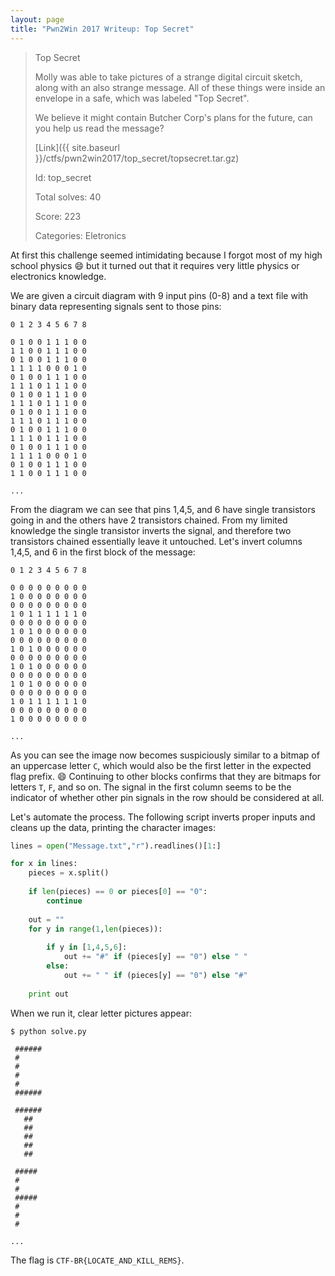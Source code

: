 ```yaml
---
layout: page
title: "Pwn2Win 2017 Writeup: Top Secret"
---
```


>Top Secret
>
>Molly was able to take pictures of a strange digital circuit sketch, along with an also strange message. All of these things were inside an envelope in a safe, which was labeled "Top Secret".
>
>We believe it might contain Butcher Corp's plans for the future, can you help us read the message?
>
>[Link]({{ site.baseurl }}/ctfs/pwn2win2017/top_secret/topsecret.tar.gz)
>
>Id: top_secret
>
>Total solves: 40
>
>Score: 223
>
>Categories: Eletronics

At first this challenge seemed intimidating because I forgot most of my high school physics :smile: but it turned out that it requires very little physics or electronics knowledge.

We are given a circuit diagram with 9 input pins (0-8) and a text file with binary data representing signals sent to those pins:

```
0 1 2 3 4 5 6 7 8

0 1 0 0 1 1 1 0 0
1 1 0 0 1 1 1 0 0
0 1 0 0 1 1 1 0 0
1 1 1 1 0 0 0 1 0
0 1 0 0 1 1 1 0 0
1 1 1 0 1 1 1 0 0
0 1 0 0 1 1 1 0 0
1 1 1 0 1 1 1 0 0
0 1 0 0 1 1 1 0 0
1 1 1 0 1 1 1 0 0
0 1 0 0 1 1 1 0 0
1 1 1 0 1 1 1 0 0
0 1 0 0 1 1 1 0 0
1 1 1 1 0 0 0 1 0
0 1 0 0 1 1 1 0 0
1 1 0 0 1 1 1 0 0

...
```

From the diagram we can see that pins 1,4,5, and 6 have single transistors going in and the others have 2 transistors chained. From my limited knowledge the single transistor inverts the signal, and therefore two transistors chained essentially leave it untouched. Let's invert columns 1,4,5, and 6 in the first block of the message:

```
0 1 2 3 4 5 6 7 8

0 0 0 0 0 0 0 0 0
1 0 0 0 0 0 0 0 0
0 0 0 0 0 0 0 0 0
1 0 1 1 1 1 1 1 0
0 0 0 0 0 0 0 0 0
1 0 1 0 0 0 0 0 0
0 0 0 0 0 0 0 0 0
1 0 1 0 0 0 0 0 0
0 0 0 0 0 0 0 0 0
1 0 1 0 0 0 0 0 0
0 0 0 0 0 0 0 0 0
1 0 1 0 0 0 0 0 0
0 0 0 0 0 0 0 0 0
1 0 1 1 1 1 1 1 0
0 0 0 0 0 0 0 0 0
1 0 0 0 0 0 0 0 0

...
```

As you can see the image now becomes suspiciously similar to a bitmap of an uppercase letter ```C```, which would also be the first letter in the expected flag prefix. :smile: Continuing to other blocks confirms that they are bitmaps for letters ```T```, ```F```, and so on. The signal in the first column seems to be the indicator of whether other pin signals in the row should be considered at all.

Let's automate the process. The following script inverts proper inputs and cleans up the data, printing the character images:

```python
lines = open("Message.txt","r").readlines()[1:]

for x in lines:
	pieces = x.split()
	
	if len(pieces) == 0 or pieces[0] == "0":
		continue
		
	out = ""
	for y in range(1,len(pieces)):
			
		if y in [1,4,5,6]:
			out += "#" if (pieces[y] == "0") else " " 
		else:
			out += " " if (pieces[y] == "0") else "#"
		
	print out
```

When we run it, clear letter pictures appear:

```
$ python solve.py

 ###### 
 #      
 #      
 #      
 #      
 ###### 

 ###### 
   ##   
   ##   
   ##   
   ##   
   ##   

 #####  
 #      
 #      
 #####  
 #      
 #      
 #      

...
```

The flag is ```CTF-BR{LOCATE_AND_KILL_REMS}```.